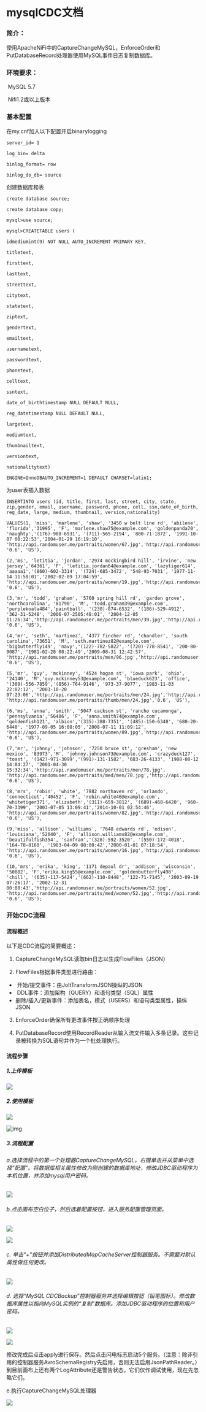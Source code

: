 # mysqlCDC文档

### 简介：

使用ApacheNiFi中的CaptureChangeMySQL，EnforceOrder和PutDatabaseRecord处理器使用MySQL事件日志复制数据库。

### 环境要求：

​         MySQL 5.7

​    Nifi1.2或以上版本

### 基本配置

在my.cnf加入以下配置开启binarylogging

```shell
server_id= 1

log_bin= delta

binlog_format= row

binlog_do_db= source

```



创建数据库和表

```mysql
create database source;

create database copy;

```

 

```mysql
mysql>use source;

mysql>CREATETABLE users ( 

idmediumint(9) NOT NULL AUTO_INCREMENT PRIMARY KEY, 

titletext, 

firsttext, 

lasttext, 

streettext, 

citytext, 

statetext, 

ziptext, 

gendertext, 

emailtext, 

usernametext, 

passwordtext, 

phonetext, 

celltext, 

ssntext, 

date_of_birthtimestamp NULL DEFAULT NULL, 

reg_datetimestamp NULL DEFAULT NULL, 

largetext, 

mediumtext, 

thumbnailtext, 

versiontext, 

nationalitytext) 

ENGINE=InnoDBAUTO_INCREMENT=1 DEFAULT CHARSET=latin1;

```



 

 

为user表插入数据

```mysql
INSERTINTO users (id, title, first, last, street, city, state, zip,gender, email, username, password, phone, cell, ssn,date_of_birth, reg_date, large, medium, thumbnail, version,nationality) 

VALUES(1, 'miss', 'marlene', 'shaw', '3450 w belt line rd', 'abilene', 'florida','31995', 'F', 'marlene.shaw75@example.com', 'goldenpanda70', 'naughty','(176)-908-6931', '(711)-565-2194', '800-71-1872', '1991-10-07 00:22:53','2004-01-29 16:19:10', 'http://api.randomuser.me/portraits/women/67.jpg','http://api.randomuser.me/portraits/med/women/67.jpg','http://api.randomuser.me/portraits/thumb/women/67.jpg', '0.6', 'US'), 

(2,'ms', 'letitia', 'jordan', '2974 mockingbird hill', 'irvine', 'new jersey','64361', 'F', 'letitia.jordan64@example.com', 'lazytiger614', 'aaaaa1','(860)-602-3314', '(724)-685-3472', '548-93-7031', '1977-11-14 11:58:01','2002-02-09 17:04:59', 'http://api.randomuser.me/portraits/women/19.jpg','http://api.randomuser.me/portraits/med/women/19.jpg','http://api.randomuser.me/portraits/thumb/women/19.jpg', '0.6', 'US'), 

(3,'mr', 'todd', 'graham', '5760 spring hill rd', 'garden grove', 'northcarolina', '81790', 'M', 'todd.graham39@example.com', 'purplekoala484','paintball', '(230)-874-6532', '(186)-529-4912', '362-31-5248', '2006-07-2505:48:01', '2004-12-05 11:26:34','http://api.randomuser.me/portraits/men/39.jpg','http://api.randomuser.me/portraits/med/men/39.jpg','http://api.randomuser.me/portraits/thumb/men/39.jpg', '0.6', 'US'), 

(4,'mr', 'seth', 'martinez', '4377 fincher rd', 'chandler', 'south carolina','73651', 'M', 'seth.martinez82@example.com', 'bigbutterfly149', 'navy','(122)-782-5822', '(720)-778-8541', '200-80-9087', '1981-02-28 08:22:49','2009-08-31 12:42:57', 'http://api.randomuser.me/portraits/men/96.jpg','http://api.randomuser.me/portraits/med/men/96.jpg','http://api.randomuser.me/portraits/thumb/men/96.jpg', '0.6', 'US'), 

(5,'mr', 'guy', 'mckinney', '4524 hogan st', 'iowa park', 'ohio', '24140', 'M','guy.mckinney53@example.com', 'blueduck623', 'office', '(309)-556-7859','(856)-764-9146', '973-37-9077', '1983-11-03 22:02:12', '2003-10-20 07:23:06','http://api.randomuser.me/portraits/men/24.jpg','http://api.randomuser.me/portraits/med/men/24.jpg', 'http://api.randomuser.me/portraits/thumb/men/24.jpg','0.6', 'US'), 

(6,'ms', 'anna', 'smith', '5047 cackson st', 'rancho cucamonga', 'pennsylvania','56486', 'F', 'anna.smith74@example.com', 'goldenfish121', 'albion','(335)-388-7351', '(485)-150-6348', '680-20-6440', '1977-09-05 16:08:05','2008-07-11 11:09:12', 'http://api.randomuser.me/portraits/women/89.jpg','http://api.randomuser.me/portraits/med/women/89.jpg','http://api.randomuser.me/portraits/thumb/women/89.jpg', '0.6', 'US'), 

(7,'mr', 'johnny', 'johnson', '7250 bruce st', 'gresham', 'new mexico', '83973','M', 'johnny.johnson73@example.com', 'crazyduck127', 'toast', '(142)-971-3099','(991)-131-1582', '683-26-4133', '1988-08-12 14:04:27', '2001-04-30 15:32:34','http://api.randomuser.me/portraits/men/78.jpg', 'http://api.randomuser.me/portraits/med/men/78.jpg','http://api.randomuser.me/portraits/thumb/men/78.jpg', '0.6', 'US'), 

(8,'mrs', 'robin', 'white', '7882 northaven rd', 'orlando', 'connecticut','40452', 'F', 'robin.white46@example.com', 'whitetiger371', 'elizabeth','(311)-659-3812', '(689)-468-6420', '960-70-3399', '2003-07-05 13:09:41','2014-10-01 02:54:46', 'http://api.randomuser.me/portraits/women/82.jpg','http://api.randomuser.me/portraits/med/women/82.jpg','http://api.randomuser.me/portraits/thumb/women/82.jpg', '0.6', 'US'), 

(9,'miss', 'allison', 'williams', '7648 edwards rd', 'edison', 'louisiana','52040', 'F', 'allison.williams82@example.com', 'beautifulfish354', 'sanfran','(328)-592-3520', '(550)-172-4018', '164-78-8160', '1983-04-09 08:00:42','2000-01-01 07:18:54', 'http://api.randomuser.me/portraits/women/16.jpg','http://api.randomuser.me/portraits/med/women/16.jpg','http://api.randomuser.me/portraits/thumb/women/16.jpg', '0.6', 'US'), 

(10,'mrs', 'erika', 'king', '1171 depaul dr', 'addison', 'wisconsin', '50082', 'F','erika.king55@example.com', 'goldenbutterfly498', 'chill', '(635)-117-5424','(662)-110-8448', '122-71-7145', '2003-09-19 07:26:17', '2002-12-31 00:08:43','http://api.randomuser.me/portraits/women/52.jpg', 'http://api.randomuser.me/portraits/med/women/52.jpg','http://api.randomuser.me/portraits/thumb/women/52.jpg', '0.6', 'US');

```

### 开始CDC流程

#### 流程概述

以下是CDC流程的简要概述：

1. CaptureChangeMySQL读取bin日志以生成FlowFiles（JSON）


2. FlowFiles根据事件类型进行路由：

- ​      开始/提交事件：由JoltTransformJSON操纵的JSON
- ​      DDL事件：添加架构（QUERY）和语句类型（SQL）属性
- ​      删除/插入/更新事件：添加表名，模式（USERS）和语句类型属性，操纵JSON

3. EnforceOrder确保所有更改事件按正确顺序处理


4. PutDatabaseRecord使用RecordReader从输入流文件输入多条记录。这些记录被转换为SQL语句并作为一个批处理执行。

#### 流程步骤

##### 1.上传模板

![](./img/1.png)

##### 2.使用模板

![](./img/2.png)

![img](./img/3.png)

##### 3.流程配置

###### a.选择流程中的第一个处理器CaptureChangeMySQL。右键单击并从菜单中选择“配置”。将数据库相关属性修改为刚创建的数据库地址，修改JDBC驱动程序为本机位置，并添加mysql用户密码。

![](./img/4.png)

###### b.点击画布空白位子，然后选着配置按钮，进入服务配置管理页面。

![](./img/5.png)

![](./img/6.png)

###### c. 单击“+”按钮并添加DistributedMapCacheServer控制器服务。不需要对默认属性做任何更改。

![](./img/7.png)

###### d. 选择“MySQL CDCBackup”控制器服务并选择编辑按钮（铅笔图标）。修改数据库属性以指向MySQL实例的“复制”数据库。添加JDBC驱动程序的位置和用户密码。

![](./img/8.png)

![](./img/9.png)

修改完成后点击apply进行保存。然后点击闪电标志启动5个服务。（注意：除非引用的控制器服务AvroSchemaRegistry先启用，否则无法启用JsonPathReader。）到目前画布上还有两个LogAttribute还是警告状态，它们仅作调试使用，现在先忽略它们。

e.执行CaptureChangeMySQL处理器

![](./img/10.png)

 

 

 

 

 

 

 